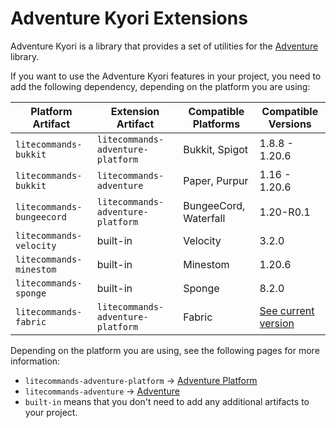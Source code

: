 # Adventure Kyori Extensions

Adventure Kyori is a library that provides a set of utilities for the [Adventure](https://docs.advntr.dev/getting-started.html) library.

If you want to use the Adventure Kyori features in your project, you need to add the following dependency, depending on the platform you are using:

| Platform Artifact         | Extension Artifact                | Compatible Platforms  | Compatible Versions                                                                                              |
|---------------------------|-----------------------------------|-----------------------|------------------------------------------------------------------------------------------------------------------|
| `litecommands-bukkit`     | `litecommands-adventure-platform` | Bukkit, Spigot        | 1.8.8 - 1.20.6                                                                                                   |
| `litecommands-bukkit`     | `litecommands-adventure`          | Paper, Purpur         | 1.16 - 1.20.6                                                                                                    |
| `litecommands-bungeecord` | `litecommands-adventure-platform` | BungeeCord, Waterfall | 1.20-R0.1                                                                                                        |
| `litecommands-velocity`   | built-in                          | Velocity              | 3.2.0                                                                                                            |
| `litecommands-minestom`   | built-in                          | Minestom              | 1.20.6                                                                                                           |
| `litecommands-sponge`     | built-in                          | Sponge                | 8.2.0                                                                                                            |
| `litecommands-fabric`     | `litecommands-adventure-platform` | Fabric                | [See current version](https://github.com/Rollczi/LiteCommands/blob/master/litecommands-fabric/gradle.properties) |

<tip>

Depending on the platform you are using, see the following pages for more information:

- `litecommands-adventure-platform` -> [Adventure Platform](adventure-platform.md)
- `litecommands-adventure` -> [Adventure](adventure.md)
- `built-in` means that you don't need to add any additional artifacts to your project.

</tip>
